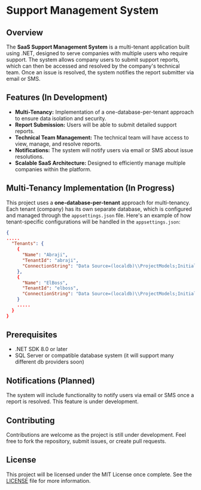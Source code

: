 # Support Management System

## Overview

The **SaaS Support Management System** is a multi-tenant application built using .NET, designed to serve companies with multiple users who require support. The system allows company users to submit support reports, which can then be accessed and resolved by the company's technical team. Once an issue is resolved, the system notifies the report submitter via email or SMS.

## Features (In Development)

- **Multi-Tenancy:** Implementation of a one-database-per-tenant approach to ensure data isolation and security.
- **Report Submission:** Users will be able to submit detailed support reports.
- **Technical Team Management:** The technical team will have access to view, manage, and resolve reports.
- **Notifications:** The system will notify users via email or SMS about issue resolutions.
- **Scalable SaaS Architecture:** Designed to efficiently manage multiple companies within the platform.

## Multi-Tenancy Implementation (In Progress)

This project uses a **one-database-per-tenant** approach for multi-tenancy. Each tenant (company) has its own separate database, which is configured and managed through the `appsettings.json` file.
Here's an example of how tenant-specific configurations will be handled in the `appsettings.json`:

```json
{
.....
  "Tenants": {
    {
      "Name": "Abraji",
      "TenantId": "abraji",
      "ConnectionString": "Data Source=(localdb)\\ProjectModels;Initial Catalog=abraji;Trusted_connection=true;Encrypt=false"
    },
    {
      "Name": "ElBoss",
      "TenantId": "elboss",
      "ConnectionString": "Data Source=(localdb)\\ProjectModels;Initial Catalog=elboss;Trusted_connection=true;Encrypt=false"
    }
    .....
  }
}
```

## Prerequisites

- .NET SDK 8.0 or later
- SQL Server or compatible database system (it will support many different db providers soon)

## Notifications (Planned)
The system will include functionality to notify users via email or SMS once a report is resolved. This feature is under development.

## Contributing

Contributions are welcome as the project is still under development. Feel free to fork the repository, submit issues, or create pull requests.

## License

This project will be licensed under the MIT License once complete. See the [LICENSE](LICENSE.txt) file for more information.
